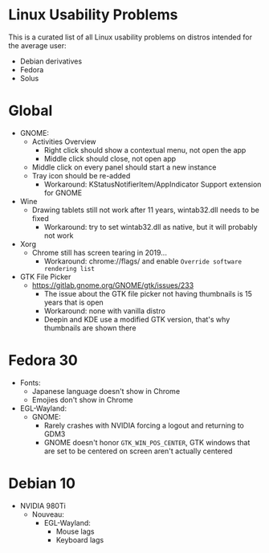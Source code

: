 # Linux Usability Problems

This is a curated list of all Linux usability problems on distros intended for the average user: 

- Debian derivatives
- Fedora
- Solus

 # Global
  - GNOME:
    - Activities Overview
      - Right click should show a contextual menu, not open the app
      - Middle click should close, not open app
    - Middle click on every panel should start a new instance
    - Tray icon should be re-added
      - Workaround: KStatusNotifierItem/AppIndicator Support extension for GNOME
  - Wine
    - Drawing tablets still not work after 11 years, wintab32.dll needs to be fixed
      - Workaround: try to set wintab32.dll as native, but it will probably not work
  - Xorg
    - Chrome still has screen tearing in 2019...
      - Workaround: chrome://flags/ and enable `Override software rendering list`
  - GTK File Picker
    - https://gitlab.gnome.org/GNOME/gtk/issues/233
      - The issue about the GTK file picker not having thumbnails is 15 years that is open
      - Workaround: none with vanilla distro
      - Deepin and KDE use a modified GTK version, that's why thumbnails are shown there

 # Fedora 30
  - Fonts:
    - Japanese language doesn't show in Chrome
    - Emojies don't show in Chrome
  - EGL-Wayland:
    - GNOME:
      - Rarely crashes with NVIDIA forcing a logout and returning to GDM3
      - GNOME doesn't honor `GTK_WIN_POS_CENTER`, GTK windows that are set to be centered on screen aren't actually centered
      
# Debian 10
  - NVIDIA 980Ti
    - Nouveau:
      - EGL-Wayland:
        - Mouse lags
        - Keyboard lags



